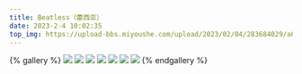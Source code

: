 ```yaml
---
title: Beatless（蕾西亚）
date: 2023-2-4 10:02:35
top_img: https://upload-bbs.miyoushe.com/upload/2023/02/04/283684029/a025b2099e51d331058acd189920b953_4962541124273897419.jpg
---
```

{% gallery %}
![](https://upload-bbs.miyoushe.com/upload/2023/02/04/283684029/374e676d2293400bbf0dab3c4f59e5e9_4439037189006128629.webp)
![](https://upload-bbs.miyoushe.com/upload/2023/02/04/283684029/89cc19f77a925648f2ece204ce55827c_2597052974426089518.jpg)
![](https://upload-bbs.miyoushe.com/upload/2023/02/04/283684029/5d60b57a21b814193bbf0589215b7a16_6703450234028718648.webp)
![](https://upload-bbs.miyoushe.com/upload/2023/02/04/283684029/e9f05d1761ea47fca5ac2c50ead2fd71_2374539838157399859.jpg)
![](https://upload-bbs.miyoushe.com/upload/2023/02/04/283684029/ceeaf12a8a9d77cb838b058de1d56f56_1323453350162164078.jpg)
![](https://upload-bbs.miyoushe.com/upload/2023/02/04/283684029/9d885bdfad01b0045522b982fe99efbd_2922690425746060376.jpg)
![](https://upload-bbs.miyoushe.com/upload/2023/02/04/283684029/f0db1a1cd39dce283df234d7974d9918_4454549595388408220.jpg)
{% endgallery %}
